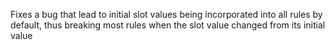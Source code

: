 Fixes a bug that lead to initial slot values being incorporated into all rules by default, thus breaking most rules when the slot value changed from its initial value